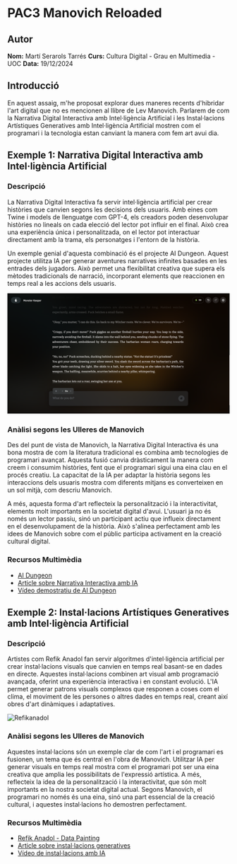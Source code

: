 # PAC3 Manovich Reloaded

## Autor
**Nom:** Martí Serarols Tarrés 
**Curs:** Cultura Digital - Grau en Multimedia - UOC 
**Data:** 19/12/2024 

## Introducció
En aquest assaig, m'he proposat explorar dues maneres recents d'hibridar l'art digital que no es mencionen al llibre de Lev Manovich. Parlarem de com la Narrativa Digital Interactiva amb Intel·ligència Artificial i les Instal·lacions Artístiques Generatives amb Intel·ligència Artificial mostren com el programari i la tecnologia estan canviant la manera com fem art avui dia.

## Exemple 1: Narrativa Digital Interactiva amb Intel·ligència Artificial
### Descripció
La Narrativa Digital Interactiva fa servir intel·ligència artificial per crear històries que canvien segons les decisions dels usuaris. Amb eines com Twine i models de llenguatge com GPT-4, els creadors poden desenvolupar històries no lineals on cada elecció del lector pot influir en el final. Això crea una experiència única i personalitzada, on el lector pot interactuar directament amb la trama, els personatges i l'entorn de la història.

Un exemple genial d'aquesta combinació és el projecte AI Dungeon. Aquest projecte utilitza IA per generar aventures narratives infinites basades en les entrades dels jugadors. Això permet una flexibilitat creativa que supera els mètodes tradicionals de narració, incorporant elements que reaccionen en temps real a les accions dels usuaris.

![Refikanadol](aidungeon.png)

### Anàlisi segons les Ulleres de Manovich
Des del punt de vista de Manovich, la Narrativa Digital Interactiva és una bona mostra de com la literatura tradicional es combina amb tecnologies de programari avançat. Aquesta fusió canvia dràsticament la manera com creem i consumim històries, fent que el programari sigui una eina clau en el procés creatiu. La capacitat de la IA per adaptar la història segons les interaccions dels usuaris mostra com diferents mitjans es converteixen en un sol mitjà, com descriu Manovich.

A més, aquesta forma d'art reflecteix la personalització i la interactivitat, elements molt importants en la societat digital d'avui. L'usuari ja no és només un lector passiu, sinó un participant actiu que influeix directament en el desenvolupament de la història. Això s'alinea perfectament amb les idees de Manovich sobre com el públic participa activament en la creació cultural digital.

### Recursos Multimèdia
- [AI Dungeon](https://play.aidungeon.io/)
- [Article sobre Narrativa Interactiva amb IA](https://www.xataka.com/ciencia/inteligencia-artificial-crea-historias-interactivas)
- [Vídeo demostratiu de AI Dungeon](https://www.youtube.com/watch?v=exempleAIDungeon)

## Exemple 2: Instal·lacions Artístiques Generatives amb Intel·ligència Artificial
### Descripció
Artistes com Refik Anadol fan servir algoritmes d'intel·ligència artificial per crear instal·lacions visuals que canvien en temps real basant-se en dades en directe. Aquestes instal·lacions combinen art visual amb programació avançada, oferint una experiència interactiva i en constant evolució. L'IA permet generar patrons visuals complexos que responen a coses com el clima, el moviment de les persones o altres dades en temps real, creant així obres d'art dinàmiques i adaptatives.

![Refikanadol](refikanadol.png)


### Anàlisi segons les Ulleres de Manovich
Aquestes instal·lacions són un exemple clar de com l'art i el programari es fusionen, un tema que és central en l'obra de Manovich. Utilitzar IA per generar visuals en temps real mostra com el programari pot ser una eina creativa que amplia les possibilitats de l'expressió artística. A més, reflecteix la idea de la personalització i la interactivitat, que són molt importants en la nostra societat digital actual. Segons Manovich, el programari no només és una eina, sinó una part essencial de la creació cultural, i aquestes instal·lacions ho demostren perfectament.

### Recursos Multimèdia
- [Refik Anadol - Data Painting](https://refikanadol.com/works/living-architecture-casa-batllo/)
- [Article sobre instal·lacions generatives](https://www.artfutura.com/noticies/instalaciones-generativas-arte-inteligencia-artificial/)
- [Vídeo de instal·lacions amb IA]([https://www.youtube.com/watch?v=exempleIA](https://www.youtube.com/watch?v=UxQDG6WQT5s))
